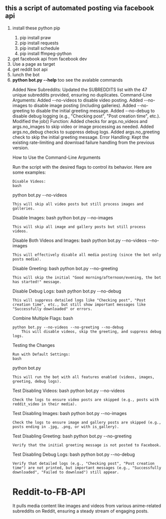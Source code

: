 <h2>this a script of automated posting via facebook api</h2>
<ol type="numbers">
<li>install these python pip</li>
  <ol type="numbers">
    <li>pip install praw</li>
    <li>pip install requests</li>
    <li>pip install schedule</li>
    <li>pip install ffmpeg-python</li>
  </ol>
<li>get facebook api from facebook dev</li>
<li>Use a page as target</li>
<li>get reddit bot api</li>
<li>lunch the bot</li>
<li><b>python bot.py --help</b> too see the avalable commands </li>

<p>    Added New Subreddits:
        Updated the SUBREDDITS list with the 47 unique subreddits provided, ensuring no duplicates.
    Command-Line Arguments:
        Added --no-videos to disable video posting.
        Added --no-images to disable image posting (including galleries).
        Added --no-greeting to disable the initial greeting message.
        Added --no-debug to disable debug logging (e.g., "Checking post", "Post creation time", etc.).
    Modified the job() Function:
        Added checks for args.no_videos and args.no_images to skip video or image processing as needed.
        Added args.no_debug checks to suppress debug logs.
        Added args.no_greeting check to skip the initial greeting message.
    Error Handling:
        Kept the existing rate-limiting and download failure handling from the previous version.

How to Use the Command-Line Arguments

Run the script with the desired flags to control its behavior. Here are some examples:

    Disable Videos:
    bash

python bot.py --no-videos

    This will skip all video posts but still process images and galleries.

Disable Images:
bash
python bot.py --no-images

    This will skip all image and gallery posts but still process videos.

Disable Both Videos and Images:
bash
python bot.py --no-videos --no-images

    This will effectively disable all media posting (since the bot only posts media).

Disable Greeting:
bash
python bot.py --no-greeting

    This will skip the initial "Good morning/afternoon/evening, the bot has started!" message.

Disable Debug Logs:
bash
python bot.py --no-debug

    This will suppress detailed logs like "Checking post", "Post creation time", etc., but still show important messages like "Successfully downloaded" or errors.

Combine Multiple Flags:
bash

    python bot.py --no-videos --no-greeting --no-debug
        This will disable videos, skip the greeting, and suppress debug logs.

Testing the Changes

    Run with Default Settings:
    bash

python bot.py

    This will run the bot with all features enabled (videos, images, greeting, debug logs).

Test Disabling Videos:
bash
python bot.py --no-videos

    Check the logs to ensure video posts are skipped (e.g., posts with reddit_video in their media).

Test Disabling Images:
bash
python bot.py --no-images

    Check the logs to ensure image and gallery posts are skipped (e.g., posts ending in .jpg, .png, or with is_gallery).

Test Disabling Greeting:
bash
python bot.py --no-greeting

    Verify that the initial greeting message is not posted to Facebook.

Test Disabling Debug Logs:
bash
python bot.py --no-debug

    Verify that detailed logs (e.g., "Checking post", "Post creation time") are not printed, but important messages (e.g., "Successfully downloaded", "Failed to download") still appear. 
</p>





# Reddit-to-FB-API
It pulls media content like images and videos from various anime-related subreddits on Reddit, ensuring a steady stream of engaging posts. 
